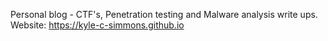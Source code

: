 Personal blog - CTF's, Penetration testing and Malware analysis write ups. 
Website: https://kyle-c-simmons.github.io
